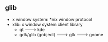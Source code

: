 ## glib

- x window system: *nix window protocol
- xlib: x window system client library
  - qt ---> kde
  - gdk/glib (gobject) ---> gtk ---> gnome
